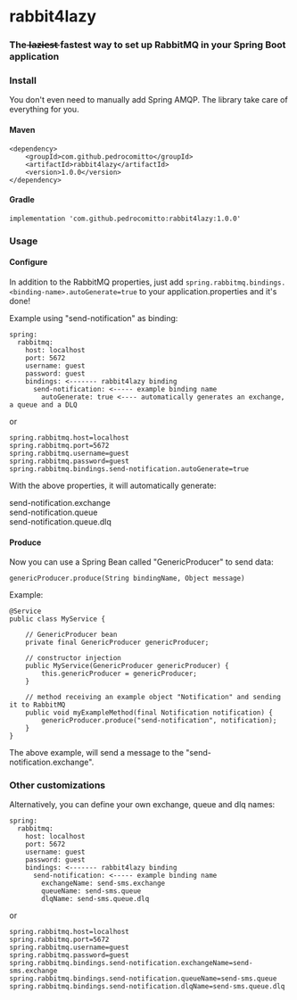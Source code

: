# rabbit4lazy

### The l̶a̶z̶i̶e̶s̶t̶ fastest way to set up RabbitMQ in your Spring Boot application

### Install

You don't even need to manually add Spring AMQP. The library take care of everything for you.

#### Maven
``` 
<dependency>
    <groupId>com.github.pedrocomitto</groupId>
    <artifactId>rabbit4lazy</artifactId>
    <version>1.0.0</version>
</dependency> 
```

#### Gradle
``` implementation 'com.github.pedrocomitto:rabbit4lazy:1.0.0' ```

### Usage

#### Configure

In addition to the RabbitMQ properties, just add ``` spring.rabbitmq.bindings.<binding-name>.autoGenerate=true ``` to your application.properties and it's done!

Example using "send-notification" as binding:

```
spring:
  rabbitmq:
    host: localhost
    port: 5672
    username: guest
    password: guest
    bindings: <------- rabbit4lazy binding
      send-notification: <----- example binding name
        autoGenerate: true <---- automatically generates an exchange, a queue and a DLQ
```

or

```
spring.rabbitmq.host=localhost
spring.rabbitmq.port=5672
spring.rabbitmq.username=guest
spring.rabbitmq.password=guest
spring.rabbitmq.bindings.send-notification.autoGenerate=true
```

With the above properties, it will automatically generate:

send-notification.exchange \
send-notification.queue \
send-notification.queue.dlq 

#### Produce

Now you can use a Spring Bean called "GenericProducer" to send data:

```genericProducer.produce(String bindingName, Object message)```

Example:

``` 
@Service
public class MyService {

    // GenericProducer bean
    private final GenericProducer genericProducer;
    
    // constructor injection
    public MyService(GenericProducer genericProducer) {
        this.genericProducer = genericProducer;
    }

    // method receiving an example object "Notification" and sending it to RabbitMQ
    public void myExampleMethod(final Notification notification) {
        genericProducer.produce("send-notification", notification);
    }
} 
```

The above example, will send a message to the "send-notification.exchange".

### Other customizations

Alternatively, you can define your own exchange, queue and dlq names:

```
spring:
  rabbitmq:
    host: localhost
    port: 5672
    username: guest
    password: guest
    bindings: <------- rabbit4lazy binding
      send-notification: <----- example binding name
        exchangeName: send-sms.exchange
        queueName: send-sms.queue
        dlqName: send-sms.queue.dlq
```

or

```
spring.rabbitmq.host=localhost
spring.rabbitmq.port=5672
spring.rabbitmq.username=guest
spring.rabbitmq.password=guest
spring.rabbitmq.bindings.send-notification.exchangeName=send-sms.exchange
spring.rabbitmq.bindings.send-notification.queueName=send-sms.queue
spring.rabbitmq.bindings.send-notification.dlqName=send-sms.queue.dlq
```
